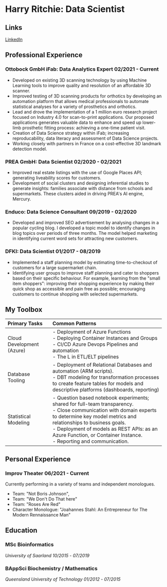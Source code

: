 
# Harry Ritchie: Data Scientist

## Links

[LinkedIn](https://www.linkedin.com/in/fpritchie/)


## Professional Experience 
### Ottobock GmbH iFab: Data Analytics Expert 02/2021 - Current 
- Developed on existing 3D scanning technology by using Machine Learning tools to improve quality and resolution of an affordable 3D scanner. 
- Improved testing of 3D scanning products for orthotics by developing an automation platform that allows medical professionals to automate statistical analyses for a variety of prosthetics and orthotics.
- Lead and drove the implementation of a 1 million euro research project focused on Industry 4.0 for scan-to-print applications. Our proposed applications generates valuable data to enhance and speed up lower-limb prosthetic fitting process: achieving a one-time patient visit. 
-  Creation of Data Science strategy within iFab; increasing reproducability, data literacy and assessment of Data Science projects.
-  Working closely with partners in France on a cost-effective 3D landmark detection model.

### PREA GmbH: Data Scientist 02/2020 - 02/2021
- Improved real estate listings with the use of Google Places API; generating liveability scores for customers. 
- Development of social clusters and designing inferential studies to generate insights: families associate with distance from schools and supermarkets. These clusters aided in driving PREA's AI engine, Mercury.
  
### Enduco: Data Science Consultant 09/2019 - 02/2020
- Developed and improved SEO advertisement by analysing changes in a popular cycling blog. I developed a topic model to identify changes in blog topics over periods of three months. The model helped marketing in identifying current word sets for attracting new customers.
  
### DFKI: Data Scientist 01/2017 - 08/2019
- Implemented a staff planning model by estimating time-to-checkout of customers for a large supermarket chain. 
- Identifying user groups to improve staff planning and cater to shoppers based on their specific behaviour. For example, learning from the "small item shoppers": improving their shopping experience by making their quick shop as accessible and pain free as possible; encouraging customers to continue shopping with selected supermarkets.
  
## My Toolbox

| Primary Tasks | Common Patterns |
| :---- | :---- |
| Cloud Development (Azure) | - Deployment of Azure Functions <br> - Deploying   Container Instances and Groups <br> - CI/CD Azure Devops Pipelines and automation <br> - The L in ETL/ELT pipelines |
| Database Tooling | - Deployment of Relational Databases and automation (ARM scripts). <br> - DBT modeling for transformation processes to create feature tables for models and descriptive platforms (dashboards, reporting)
| Statistical Modeling | - Question based notebook experiments; shared for full-team transparency. <br> - Close communication with domain experts to determine key model metrics and relationships to business goals. <br> - Deployment of models as REST APIs: as an Azure Function, or Container Instance. <br> - Reporting and communication.

## Personal Experience
### Improv Theater 06/2021 - Current
Currently performing in a variety of teams and independent monologues. 
- Team: "Not Boris Johnson", 
- Team: "We Don't Do That here"
- Team: "Roses Are Red"
- Character Monologue: "Joahannes Stahl: An Entrepreneur for The Modern Rennaissance Man"

## Education
### MSc Bioinformatics
*University of Saarland* 
_10/2015_ - _07/2019_

### BAppSci Biochemistry / Mathematics 
*Queensland University of Technology*
_01/2012_ - _07/2015_
